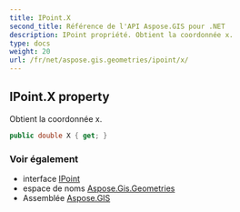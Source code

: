 ```yaml
---
title: IPoint.X
second_title: Référence de l'API Aspose.GIS pour .NET
description: IPoint propriété. Obtient la coordonnée x.
type: docs
weight: 20
url: /fr/net/aspose.gis.geometries/ipoint/x/
---
```

## IPoint.X property

Obtient la coordonnée x.

```csharp
public double X { get; }
```

### Voir également

* interface [IPoint](../)
* espace de noms [Aspose.Gis.Geometries](../../ipoint/)
* Assemblée [Aspose.GIS](../../../)



